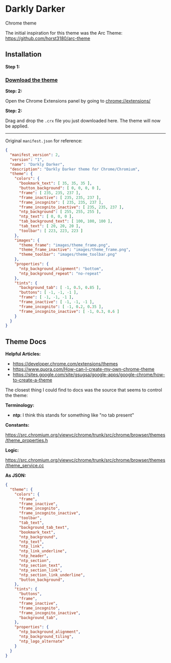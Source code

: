 # Darkly Darker

Chrome theme

The initial inspiration for this theme was the Arc Theme: https://github.com/horst3180/arc-theme

## Installation

**Step 1:**

### [Download the theme](https://github.com/iansinnott/darkly-darker-theme/raw/master/darkly_darker_chrome_theme.crx)

**Step: 2:**

Open the Chrome Extensions panel by going to <chrome://extensions/>

**Step: 2:**

Drag and drop the `.crx` file you just downloaded here. The theme will now be applied.

---

Original `manifest.json` for reference:

```json
{
  "manifest_version": 2,
  "version": "1",
  "name": "Darkly Darker",
  "description": "Darkly Darker theme for Chrome/Chromium",
  "theme": {
    "colors": {
      "bookmark_text": [ 35, 35, 35 ],
      "button_background": [ 0, 0, 0, 0 ],
      "frame": [ 235, 235, 237 ],
      "frame_inactive": [ 235, 235, 237 ],
      "frame_incognito": [ 235, 235, 237 ],
      "frame_incognito_inactive": [ 235, 235, 237 ],
      "ntp_background": [ 255, 255, 255 ],
      "ntp_text": [ 0, 0, 0 ],
      "tab_background_text": [ 100, 100, 100 ],
      "tab_text": [ 20, 20, 20 ],
      "toolbar": [ 223, 223, 223 ]
    },
    "images": {
      "theme_frame": "images/theme_frame.png",
      "theme_frame_inactive": "images/theme_frame.png",
      "theme_toolbar": "images/theme_toolbar.png"
    },
    "properties": {
      "ntp_background_alignment": "bottom",
      "ntp_background_repeat": "no-repeat"
    },
    "tints": {
      "background_tab": [ -1, 0.5, 0.85 ],
      "buttons": [ -1, -1, -1 ],
      "frame": [ -1, -1, -1 ],
      "frame_inactive": [ -1, -1, -1 ],
      "frame_incognito": [ -1, 0.2, 0.35 ],
      "frame_incognito_inactive": [ -1, 0.3, 0.6 ]
    }
  }
}
```

## Theme Docs

**Helpful Articles:**

* https://developer.chrome.com/extensions/themes
* https://www.quora.com/How-can-I-create-my-own-chrome-theme
* https://sites.google.com/site/gsugsa/google-apps/google-chrome/how-to-create-a-theme

The closest thing I could find to docs was the source that seems to control the theme:

**Terminology:**

* **ntp**: I think this stands for something like "no tab present"

**Constants:**

https://src.chromium.org/viewvc/chrome/trunk/src/chrome/browser/themes/theme_properties.h

**Logic:**

https://src.chromium.org/viewvc/chrome/trunk/src/chrome/browser/themes/theme_service.cc

**As JSON:**

```json
{
  "theme": {
    "colors": {
      "frame",
      "frame_inactive",
      "frame_incognito",
      "frame_incognito_inactive",
      "toolbar",
      "tab_text",
      "background_tab_text",
      "bookmark_text",
      "ntp_background",
      "ntp_text",
      "ntp_link",
      "ntp_link_underline",
      "ntp_header",
      "ntp_section",
      "ntp_section_text",
      "ntp_section_link",
      "ntp_section_link_underline",
      "button_background",
    },
    "tints": {
      "buttons",
      "frame",
      "frame_inactive",
      "frame_incognito",
      "frame_incognito_inactive",
      "background_tab",
    },
    "properties": {
      "ntp_background_alignment",
      "ntp_background_tiling",
      "ntp_logo_alternate"
    }
  }
}
```
